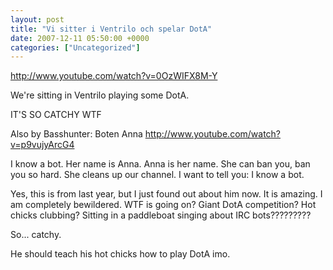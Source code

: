 ```yaml
---
layout: post
title: "Vi sitter i Ventrilo och spelar DotA"
date: 2007-12-11 05:50:00 +0000
categories: ["Uncategorized"]
---
```


http://www.youtube.com/watch?v=0OzWIFX8M-Y

We're sitting in Ventrilo
playing some DotA.

IT'S SO CATCHY WTF

Also by Basshunter: Boten Anna 
http://www.youtube.com/watch?v=p9vujyArcG4

I know a bot.
Her name is Anna.
Anna is her name.
She can ban you, 
ban you so hard.
She cleans up our channel.
I want to tell you:
I know a bot.

Yes, this is from last year, but I just found out about him now. It is amazing. I am completely bewildered. WTF is going on? Giant DotA competition? Hot chicks clubbing? Sitting in a paddleboat singing about IRC bots?????????

So... catchy.

He should teach his hot chicks how to play DotA imo.